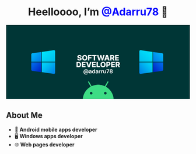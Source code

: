 <h1 align="center"> Heelloooo, I’m <a href="https://github.com/Adarru78" style="color: blue; text-decoration: none;">@Adarru78</a> 👋</h1>

<img src="https://github.com/Adarru78/Adarru78/blob/main/resources/banner.png"></img>

## About Me
<ul>
  <li>📱 <strong>Android mobile apps developer</strong></li>
  <li>🖥️ <strong>Windows apps developer</strong></li>
  <li>🌐 <strong>Web pages developer</strong></li>
</ul>

